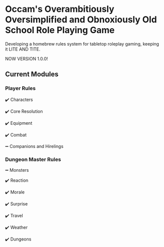 # Occam's Overambitiously Oversimplified and Obnoxiously Old School Role Playing Game
Developing a homebrew rules system for tabletop roleplay gaming, keeping it LITE AND TITE.

NOW VERSION 1.0.0!

## Current Modules
### Player Rules
:heavy_check_mark: Characters

:heavy_check_mark: Core Resolution

:heavy_check_mark: Equipment

:heavy_check_mark: Combat

:heavy_minus_sign: Companions and Hirelings
### Dungeon Master Rules
:heavy_minus_sign: Monsters

:heavy_check_mark: Reaction

:heavy_check_mark: Morale

:heavy_check_mark: Surprise

:heavy_check_mark: Travel

:heavy_check_mark: Weather

:heavy_check_mark: Dungeons
